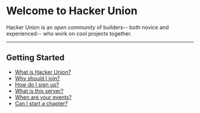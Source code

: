 # Welcome to Hacker Union

Hacker Union is an *open community* of builders-- both novice and experienced-- who work on cool projects together.

----

## Getting Started

 - [What is Hacker Union?][1]
 - [Why should I join?][2]
 - [How do I sign up?][3]
 - [What is this server?][4]
 - [When are your events?][5]
 - [Can I start a chapter?][6]

[1]: /#/home/server/sandbox/what.md
[2]: /
[3]: /
[4]: /
[5]: /
[6]: /
